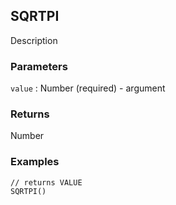 ## SQRTPI

Description

### Parameters
`value` : Number (required) - argument

### Returns
Number

### Examples
```
// returns VALUE
SQRTPI()
```